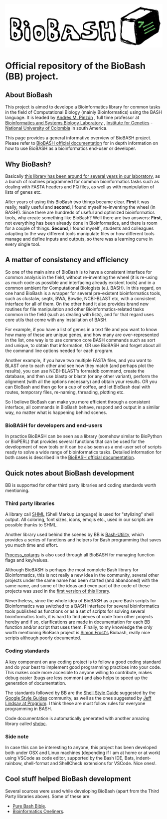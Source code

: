 ![](web/biobash_logo.png) 

# Official repository of the BioBash (BB) project.

## About BioBash
This project is aimed to develope a Bioinformatics library for common tasks in the field of Computational Biology (mainly Bioinformatics) using the BASH language.
It is leaded by [Andrés M. Pinzón](https://www.researchgate.net/profile/Andres-Pinzon-13/research) , full time professor at [Bioinformatics and Systems Biology Laboratory](https://gibbslab.github.io/) , [Institute for Genetics](https://genetica.unal.edu.co/)  - [National University of Colombia](http://unal.edu.co/)  in south America. 

This page provides a general informative overview of BioBASH project. Please refer to [BioBASH official documentation](https://github.com/ampinzonv/BB2/wiki) for in depth information on how to use BioBASH as a bioinformatics end-user or developer.

## Why BioBash?
Basically [this library has been around for several years in our laboratory](https://github.com/gibbslab/biobash), as a bunch of routines programmed for common bioinformatics tasks such as dealing with FASTA headers and FQ files, as well as with manipulation of lists of genes etc.

After years of using this BioBash two things became clear. **First** it was really, really useful and **second**, I found myself re-inventing the wheel  (in BASH!).
Since there are hundreds of useful and optimized bioinformatics tools, why create something like BioBash? Well there are two answers: **First**, not everything has been already done in Bioinformatics, and there is room for a couple of things. **Second**, I found myself , students and  colleagues adapting to the way different tools manipulate files or how different tools manage and define inputs and outputs, so there was a learning curve in every single tool.

## A matter of consistency and efficiency
So one of the main aims of BioBash is to have a consistent interface for common analysis in the field, without re-inventing the wheel (it is re-using as much code as possible and interfacing already existent tools) and in a common ambient for Computational Biologists (e.i. BASH). 
In this regard, on one hand BioBash is a wrapper for several pre-existent bioinformatics tools, such as clustalw, seqtk, BWA, Bowtie, NCBI-BLAST etc, with a consistent interface for all of them. On the other hand it also provides brand new routines for file manipulation and other Bioinformatics-related tasks common in the field (such as dealing with lists), and for that regard uses core utils that come with any installation of BASH.

For example, if you have a list of genes in a text file and you want to know how many of these are unique genes, and how many are over-represented in the list, one way is to use common core BASH commands such as sort and unique, to obtain that information, OR use BioBASH and forget about all the command line options needed for each program.

Another example, if you have two multiple  FASTA files, and you want to BLAST one to each other and see how they match (and perhaps plot the results), you can use NCBI-BLAST's formatdb command, create the database, and then use blastp or blastn (or any other variant), perform the alignment (with all the options necessary) and obtain your results. OR you can BioBash and then go for a cup of coffee, and let BioBash deal with routes, temporary files, re-naming, threading, plotting  etc.

So I believe BioBash can make you more efficient through a consistent interface, all commands in BioBash behave, respond and output  in a similar way, no matter what is happening behind scenes.

### BioBASH for developers and end-users
In practice BioBASH can be seen as a library (somehow similar to BioPython or BioPERL) that provides several functions that can be used for the development of new tools or it can be also seen as a end-user set of scripts ready to solve a wide range of bioinformatics tasks. 
Detailed information for both cases is described in the [BioBASH official documentation](https://github.com/ampinzonv/BB2/wiki).

## Quick notes about BioBash development
BB is supported for  other third party libraries  and coding standards worth mentioning.

### Third party libraries
A library call [SHML](https://odb.github.io/shml/) (Shell Markup Language) is used for "stylizing" shell output. All coloring, font sizes, icons, emojis etc., used in our scripts are possible thanks to SHML.

Another library used behind the scenes by BB is [Bash-Utility](https://github.com/labbots/bash-utility), which provides a series of functions and helpers for Bash programming that saves you much time and effort.

[Process_optargs](https://sr.ht/~tpapastylianou/process_optargs/) is also used through all BioBASH for managing function flags and key/values.

Although BioBASH is perhaps the most complete Bash library for Bioinformatics, this is not really a new idea in the community, several other projects under the same name has been started (and abandoned) with the same name, and some of the ideas and even part of the code of these projects was used in the [first version of this library](https://github.com/gibbslab/biobash). 

Nevertheless, since the whole idea of BioBASH as a pure Bash scripts for Bioinformatics was switched to a BASH interface for several bioinformatics tools published as functions or as a set of scripts for solving several bioinformatics tools, it is hard to find pieces of code from other projects hereby and if so, clarifications are made in documentation for each BB function and/or script that uses them. Finally, to my knowledge  the only worth mentioning BioBash project is [Simon Frost's](https://github.com/sdwfrost/biobash) Biobash, really nice scripts although poorly documented. 


### Coding standards
A key component on any coding  project is to follow a good coding standard and do your best to implement good programming practices into your code. This makes code more accesible to anyone willing to contribute, makes debug easier (bugs are less common) and also helps to speed up the generation of documentation.

The standards followed by BB are the [Shell Style Guide](https://google.github.io/styleguide/shellguide.html)  suggested by the [Google Style Guides](https://google.github.io/styleguide/) community, as well as the ones suggested by [Jeff Lindsay at Progrium](https://github.com/progrium/bashstyle). I think these are must follow rules for everyone programming in BASH.

Code documentation is automatically generated with another amazing library called [shdoc](https://github.com/reconquest/shdoc).

### Side note
In case this can be interesting to anyone, this project has been developed both under OSX and Linux machines (depending if I am at home or at work) using VSCode as code editor, supported by the Bash IDE, Bats, indent-rainbow, shell-format and ShellCheck extensions for VSCode. Nice ones!.

## Cool stuff helped BioBash development
Several sources were used while developing BioBash (apart from the Third Party libraries above). Some of these are:

* [Pure Bash Bible](https://github.com/dylanaraps/pure-bash-bible).
* [Bioinformatics Oneliners](https://github.com/stephenturner/oneliners).













